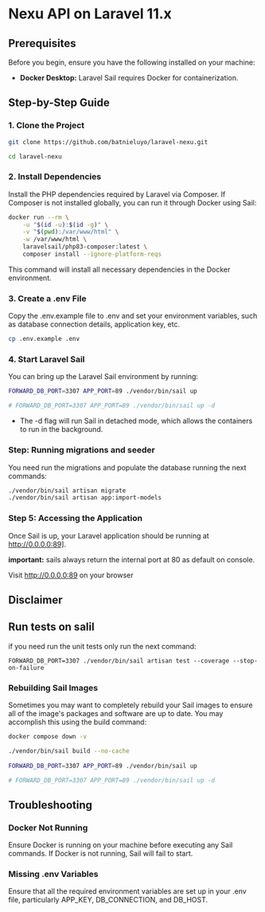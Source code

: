 # Nexu API on Laravel 11.x

## Prerequisites

Before you begin, ensure you have the following installed on your machine:

* **Docker Desktop:** Laravel Sail requires Docker for containerization.

## Step-by-Step Guide

### 1. Clone the Project

```bash
git clone https://github.com/batnieluyo/laravel-nexu.git

cd laravel-nexu
```

### 2. Install Dependencies

Install the PHP dependencies required by Laravel via Composer. If Composer is not installed globally, you can run it through Docker using Sail:

```bash
docker run --rm \
    -u "$(id -u):$(id -g)" \
    -v "$(pwd):/var/www/html" \
    -w /var/www/html \
    laravelsail/php83-composer:latest \
    composer install --ignore-platform-reqs
```

This command will install all necessary dependencies in the Docker environment.

### 3. Create a .env File

Copy the .env.example file to .env and set your environment variables, such as database connection details, application key, etc.

```bash
cp .env.example .env
```

### 4. Start Laravel Sail
You can bring up the Laravel Sail environment by running:

```bash
FORWARD_DB_PORT=3307 APP_PORT=89 ./vendor/bin/sail up

# FORWARD_DB_PORT=3307 APP_PORT=89 ./vendor/bin/sail up -d
```
* The -d flag will run Sail in detached mode, which allows the containers to run in the background.

### Step: Running migrations and seeder
You need run the migrations and populate the database running the next commands:

```bash
./vendor/bin/sail artisan migrate
./vendor/bin/sail artisan app:import-models
```

### Step 5: Accessing the Application
Once Sail is up, your Laravel application should be running at http://0.0.0.0:89].

**important:** sails always return the internal port at 80 as default on console.

Visit http://0.0.0.0:89 on your browser

## Disclaimer

## Run tests on salil
if you need run the unit tests only run the next command:

```
FORWARD_DB_PORT=3307 ./vendor/bin/sail artisan test --coverage --stop-on-failure
```

### Rebuilding Sail Images

Sometimes you may want to completely rebuild your Sail images to ensure all of the image's packages and software are up to date. You may accomplish this using the build command:

```bash
docker compose down -v

./vendor/bin/sail build --no-cache
 
FORWARD_DB_PORT=3307 APP_PORT=89 ./vendor/bin/sail up

# FORWARD_DB_PORT=3307 APP_PORT=89 ./vendor/bin/sail up -d
```

## Troubleshooting

### Docker Not Running
Ensure Docker is running on your machine before executing any Sail commands. If Docker is not running, Sail will fail to start.

### Missing .env Variables
Ensure that all the required environment variables are set up in your .env file, particularly APP_KEY, DB_CONNECTION, and DB_HOST.
